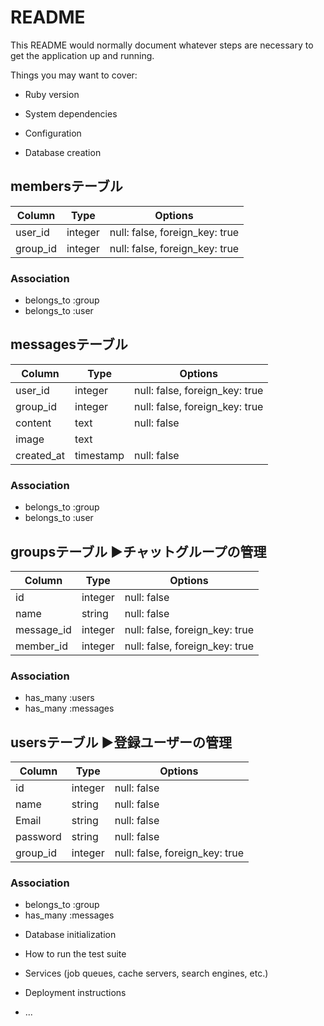 # README

This README would normally document whatever steps are necessary to get the
application up and running.

Things you may want to cover:

* Ruby version

* System dependencies

* Configuration

* Database creation

## membersテーブル

|Column|Type|Options|
|------|----|-------|
|user_id|integer|null: false, foreign_key: true|
|group_id|integer|null: false, foreign_key: true|

### Association
- belongs_to :group
- belongs_to :user


## messagesテーブル

|Column|Type|Options|
|------|----|-------|
|user_id|integer|null: false, foreign_key: true|
|group_id|integer|null: false, foreign_key: true|
|content|text|null: false|
|image|text||
|created_at|timestamp|null: false|

### Association
- belongs_to :group
- belongs_to :user


## groupsテーブル   ▶チャットグループの管理

|Column|Type|Options|
|------|----|-------|
|id|integer|null: false|
|name|string|null: false|
|message_id|integer|null: false, foreign_key: true|
|member_id|integer|null: false, foreign_key: true|

### Association
- has_many :users
- has_many :messages


## usersテーブル    ▶︎登録ユーザーの管理

|Column|Type|Options|
|------|----|-------|
|id|integer|null: false|
|name|string|null: false|
|Email|string|null: false|
|password|string|null: false|
|group_id|integer|null: false, foreign_key: true|

### Association
- belongs_to :group
- has_many :messages


* Database initialization

* How to run the test suite

* Services (job queues, cache servers, search engines, etc.)

* Deployment instructions

* ...
